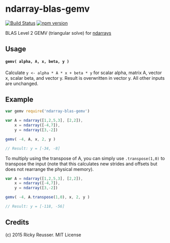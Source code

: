 # ndarray-blas-gemv

[![Build Status](https://travis-ci.org/scijs/ndarray-blas-gemv.svg?branch=master)](https://travis-ci.org/scijs/ndarray-blas-gemv) [![npm version](https://badge.fury.io/js/ndarray-blas-gemv.svg)](http://badge.fury.io/js/ndarray-blas-gemv)

BLAS Level 2 GEMV (triangular solve) for [ndarrays](https://github.com/scijs/ndarray)

## Usage

#### `gemv( alpha, A, x, beta, y )`
Calculate `y <- alpha * A * x + beta * y` for scalar alpha, matrix A, vector x, scalar beta, and vector y. Result is overwritten in vector y. All other inputs are unchanged.

## Example

```javascript
var gemv require('ndarray-blas-gemv')

var A = ndarray([1,2,5,3], [2,2]),
    x = ndarray([-4,7]),
    y = ndarray([3,-2])

gemv( -4, A, x, 2, y )

// Result: y = [-34, -8]
```

To multiply using the transpose of A, you can simply use `.transpose(1,0)` to transpose the input (note that this calculates new strides and offsets but does not rearrange the physical memory).

```javascript
var A = ndarray([1,2,5,3], [2,2]),
    x = ndarray([-4,7]),
    y = ndarray([3,-2])

gemv( -4, A.transpose(1,0), x, 2, y )

// Result: y = [-118, -56]
```


## Credits
(c) 2015 Ricky Reusser. MIT License

